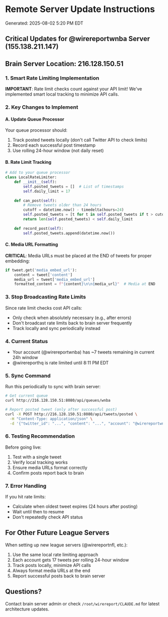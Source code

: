 # Remote Server Update Instructions
Generated: 2025-08-02 5:20 PM EDT

## Critical Updates for @wirereportwnba Server (155.138.211.147)
## Brain Server Location: 216.128.150.51

### 1. Smart Rate Limiting Implementation
**IMPORTANT**: Rate limit checks count against your API limit! We've implemented smart local tracking to minimize API calls.

### 2. Key Changes to Implement

#### A. Update Queue Processor
Your queue processor should:
1. Track posted tweets locally (don't call Twitter API to check limits)
2. Record each successful post timestamp
3. Use rolling 24-hour window (not daily reset)

#### B. Rate Limit Tracking
```python
# Add to your queue processor
class LocalRateLimiter:
    def __init__(self):
        self.posted_tweets = []  # List of timestamps
        self.daily_limit = 17
        
    def can_post(self):
        # Remove tweets older than 24 hours
        cutoff = datetime.now() - timedelta(hours=24)
        self.posted_tweets = [t for t in self.posted_tweets if t > cutoff]
        return len(self.posted_tweets) < self.daily_limit
    
    def record_post(self):
        self.posted_tweets.append(datetime.now())
```

#### C. Media URL Formatting
**CRITICAL**: Media URLs must be placed at the END of tweets for proper embedding:
```python
if tweet.get('media_embed_url'):
    content = tweet['content']
    media_url = tweet['media_embed_url']
    formatted_content = f"{content}\n\n{media_url}"  # Media at END
```

### 3. Stop Broadcasting Rate Limits
Since rate limit checks cost API calls:
- Only check when absolutely necessary (e.g., after errors)
- Don't broadcast rate limits back to brain server frequently
- Track locally and sync periodically instead

### 4. Current Status
- Your account (@wirereportwnba) has ~7 tweets remaining in current 24h window
- @wirereporthq is rate limited until 8:11 PM EDT

### 5. Sync Command
Run this periodically to sync with brain server:
```bash
# Get current queue
curl http://216.128.150.51:8080/api/queues/wnba

# Report posted tweet (only after successful post)
curl -X POST http://216.128.150.51:8080/api/tweets/posted \
  -H "Content-Type: application/json" \
  -d '{"twitter_id": "...", "content": "...", "account": "@wirereportwnba"}'
```

### 6. Testing Recommendation
Before going live:
1. Test with a single tweet
2. Verify local tracking works
3. Ensure media URLs format correctly
4. Confirm posts report back to brain

### 7. Error Handling
If you hit rate limits:
- Calculate when oldest tweet expires (24 hours after posting)
- Wait until then to resume
- Don't repeatedly check API status

## For Other Future League Servers

When setting up new league servers (@wirereportnfl, etc.):
1. Use the same local rate limiting approach
2. Each account gets 17 tweets per rolling 24-hour window
3. Track posts locally, minimize API calls
4. Always format media URLs at the end
5. Report successful posts back to brain server

## Questions?
Contact brain server admin or check `/root/wirereport/CLAUDE.md` for latest architecture updates.